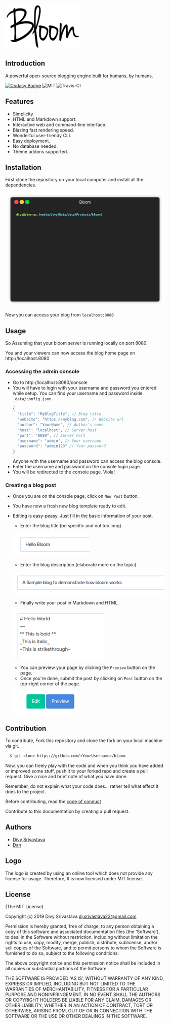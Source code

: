 
![](./_files/img/icon/bloom.png)

## Introduction
A powerful open-source blogging engine built for humans, by humans.

[![Codacy Badge](https://api.codacy.com/project/badge/Grade/2cfe275142924d92a546957b4d817076)](https://www.codacy.com/app/DivySrivastava/bloom?utm_source=github.com&amp;utm_medium=referral&amp;utm_content=DivySrivastava/bloom&amp;utm_campaign=Badge_Grade)
![MIT](https://img.shields.io/badge/liscense-MIT-brightgreen.svg)
![Travis-CI](https://api.travis-ci.org/DivySrivastava/bloom.svg?branch=master)

## Features
  * Simplicity
  * HTML and Markdown support.
  * Interactive web and command-line interface.
  * Blazing fast rendering speed.
  * Wonderful user-friendy CLI.
  * Easy deployment.
  * No database needed.
  * Theme addons supported.

## Installation

  First clone the repository on your local computer and install all the dependencies.

  ![](./docs/render.gif)

  Now you can access your blog from `localhost:8080`

## Usage  
  So Assuming that your bloom server is running locally on port 8080.

  You and your viewers can now access the blog home page on http://localhost:8080
  ### Accessing the admin console
  * Go to http://localhost:8080/console
  * You will have to login with your username and password you entered while setup.
    You can find your username and password inside `_data/config.json`.
    ```js
    {
      "title": "MyBlogTitle", // Blog title
      "website": "https://myblog.com", // Website url
      "author": "YourName", // Author's name
      "host": "localhost", // Server host
      "port": "8080", // Server Port
      "username": "admin", // Your username
      "password": "admin123" // Your password
    }
    ```
    Anyone with the username and password can access the blog console.
  * Enter the username and password on the console login page.
  * You will be redirected to the console page. Viola!


  ### Creating a blog post
  * Once you are on the console page, click on `New Post` button.
  * You have now a fresh new blog template ready to edit.
  * Editing is easy-peasy. Just fill in the basic information of your post.
    * Enter the blog title (be specific and not too long).

    ![](./docs/console-new-blog-title.png)

    * Enter the blog description (elaborate more on the topic).

    ![](./docs/console-new-blog-caption.png)

    * Finally write your post in Markdown and HTML.

    ![](./docs/console-new-blog-body.png)

    * You can preview your page by clicking the `Preview` button on the page.
    * Once you're done, submit the post by clicking on `Post` button on the top-right corner of the page.

    ![](./docs/new-blog.png)

## Contribution

To contribute,
Fork this repository and clone the fork on your local machine via git.

```bash
  $ git clone https://github.com/<YourUsername>/bloom
```
Now, you can freely play with the code and when you think you have added or improved some stuff, push it to your forked repo and create a pull request.
Give a nice and brief note of what you have done.

Remember, do not explain what your code does... rather tell what effect it does to the project.

Before contributing, read the [code of conduct](./docs/CODE_OF_CONDUCT.md)

Contribute to this documentation by creating a pull request.

## Authors

* [Divy Srivastava](https://divy.work)
* [Dan](https://dancodes.online)

## Logo

The logo is created by using an online tool which does not provide any license for usage.
Therefore, It is now licensed under MIT license.

## License

(The MIT License)

Copyright (c) 2019 Divy Srivastava <dj.srivastava23@gmail.com>

Permission is hereby granted, free of charge, to any person obtaining
a copy of this software and associated documentation files (the
'Software'), to deal in the Software without restriction, including
without limitation the rights to use, copy, modify, merge, publish,
distribute, sublicense, and/or sell copies of the Software, and to
permit persons to whom the Software is furnished to do so, subject to
the following conditions:

The above copyright notice and this permission notice shall be
included in all copies or substantial portions of the Software.

THE SOFTWARE IS PROVIDED 'AS IS', WITHOUT WARRANTY OF ANY KIND,
EXPRESS OR IMPLIED, INCLUDING BUT NOT LIMITED TO THE WARRANTIES OF
MERCHANTABILITY, FITNESS FOR A PARTICULAR PURPOSE AND NONINFRINGEMENT.
IN NO EVENT SHALL THE AUTHORS OR COPYRIGHT HOLDERS BE LIABLE FOR ANY
CLAIM, DAMAGES OR OTHER LIABILITY, WHETHER IN AN ACTION OF CONTRACT,
TORT OR OTHERWISE, ARISING FROM, OUT OF OR IN CONNECTION WITH THE
SOFTWARE OR THE USE OR OTHER DEALINGS IN THE SOFTWARE.
